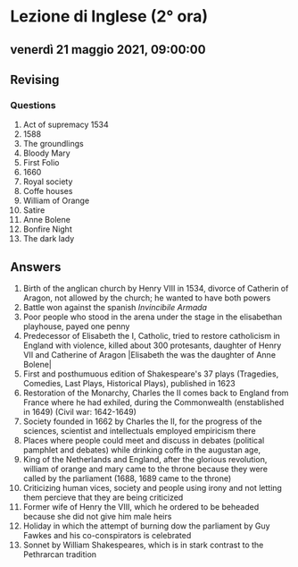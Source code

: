 # Lezione di Inglese (2° ora)

## venerdì 21 maggio 2021, 09:00:00
## Revising
### Questions
1. Act of supremacy 1534
2. 1588 
3. The groundlings
4. Bloody Mary
5. First Folio
6. 1660
7. Royal society
8. Coffe houses
9. William of Orange
10. Satire
11. Anne Bolene
12. Bonfire Night
13. The dark lady 
## Answers
1) Birth of the anglican church by Henry VIII in 1534, divorce of Catherin of Aragon, not allowed by the church; he wanted to have both powers
2)  Battle won against the spanish *Invincibile Armada*
3) Poor people who stood in the arena under the stage in the elisabethan playhouse, payed one penny
4) Predecessor of Elisabeth the I, Catholic, tried to restore catholicism in England with violence, killed about 300 protesants, daughter of Henry VII and Catherine of Aragon |Elisabeth the was the daughter of Anne Bolene|
5) First and posthumuous edition of Shakespeare's 37  plays (Tragedies, Comedies, Last Plays, Historical Plays), published in 1623
6) Restoration of the Monarchy, Charles the II comes back to England from France where he had exhiled, during the Commonwealth (enstablished in 1649) (Civil war: 1642-1649)
7) Society founded in 1662 by Charles the II, for the progress of the sciences, scientist and intellectuals employed empiricism there
8) Places where people could meet and discuss in  debates (political pamphlet and debates) while drinking coffe in the augustan age,
9) King of the Netherlands and England, after the glorious revolution, william of orange and mary came to the throne because they were called by the parliament (1688, 1689 came to the throne)
10) Criticizing human vices, society and people using irony and not letting them percieve that they are being criticized
11) Former wife of Henry the VIII, which he ordered to be beheaded because she did not give him male heirs
12) Holiday in which the attempt of burning dow the parliament by Guy Fawkes and his co-conspirators is celebrated
13) Sonnet by William Shakespeares, which is in stark contrast to the Pethrarcan tradition
<!--stackedit_data:
eyJoaXN0b3J5IjpbMTkzMDg0Njc4OSwxNTk5MDYwMzA1XX0=
-->
